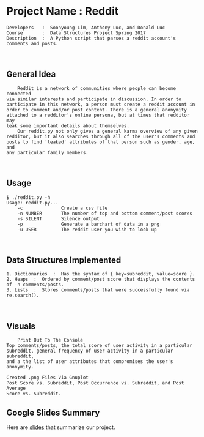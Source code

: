 # Project Name  :  Reddit
    Developers   :  Soonyoung Lim, Anthony Luc, and Donald Luc
    Course       :  Data Structures Project Spring 2017 
    Description  :  A Python script that parses a reddit account's comments and posts.
&nbsp;
&nbsp;
## General Idea
        Reddit is a network of communities where people can become connected
    via similar interests and participate in discussion. In order to
    participate in this network, a person must create a reddit account in
    order to comment and/or post content. There is a general anonymity
    attached to a redditor's online persona, but at times that redditor may
    leak some important details about themselves.
        Our reddit.py not only gives a general karma overview of any given
    redditor, but it also searches through all of the user's comments and
    posts to find 'leaked' attributes of that person such as gender, age, and
    any particular family members.
&nbsp;
&nbsp;
## Usage
```console
$ ./reddit.py -h
Usage: reddit.py...
    -c              Create a csv file
    -n NUMBER       The number of top and bottom comment/post scores
    -s SILENT       Silence output
    -p              Generate a barchart of data in a png
    -u USER         The reddit user you wish to look up
```
&nbsp;
&nbsp;
## Data Structures Implemented
    1. Dictionaries  :  Has the syntax of { key=subreddit, value=score }.
    2. Heaps  :  Ordered by comment/post score that displays the contents of -n comments/posts.
    3. Lists  :  Stores comments/posts that were successfully found via re.search().
&nbsp;
&nbsp;
## Visuals
        Print Out To The Console
    Top comments/posts, the total score of user activity in a particular
    subreddit, general frequency of user activity in a particular subreddit,
    and a the list of user attributes that compromises the user's anonymity.
    
    Created .png Files Via Gnuplot
    Post Score vs. Subreddit, Post Occurrence vs. Subreddit, and Post Average
    Score vs. Subreddit.
## Google Slides Summary 
Here are <a href="https://docs.google.com/presentation/d/1zbGLPmrcoX7tb0hec085Q4f09u6IRfYZ7Oe_VmhT3Yo/edit?usp=sharing">slides</a> that summarize our project.
